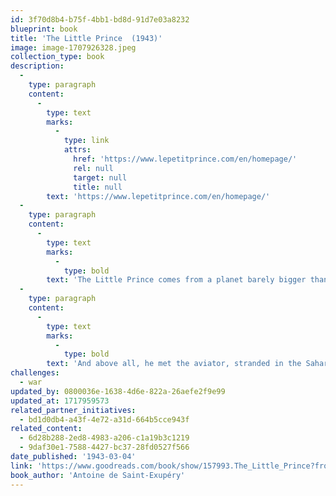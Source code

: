 ```yaml
---
id: 3f70d8b4-b75f-4bb1-bd8d-91d7e03a8232
blueprint: book
title: 'The Little Prince  (1943)'
image: image-1707926328.jpeg
collection_type: book
description:
  -
    type: paragraph
    content:
      -
        type: text
        marks:
          -
            type: link
            attrs:
              href: 'https://www.lepetitprince.com/en/homepage/'
              rel: null
              target: null
              title: null
        text: 'https://www.lepetitprince.com/en/homepage/'
  -
    type: paragraph
    content:
      -
        type: text
        marks:
          -
            type: bold
        text: 'The Little Prince comes from a planet barely bigger than he is, on which there are baobabs and a very precious flower, a rose, which is doing its coquette and for which he feels responsible. The Little Prince loves the sunset. One day, he saw it forty-four times! He also visited other planets and met some very important people, but they didn’t know how to answer his questions. On Earth, he tamed the fox, who became his friend.'
  -
    type: paragraph
    content:
      -
        type: text
        marks:
          -
            type: bold
        text: 'And above all, he met the aviator, stranded in the Sahara desert. Then he asked him, “Please… draw me a sheep!”'
challenges:
  - war
updated_by: 0800036e-1638-4d6e-822a-26aefe2f9e99
updated_at: 1717959573
related_partner_initiatives:
  - bd1d0db4-a43f-4e72-a31d-664b5cce943f
related_content:
  - 6d28b288-2ed8-4983-a206-c1a19b3c1219
  - 9daf30e1-7588-4427-bc37-28fd0527f566
date_published: '1943-03-04'
link: 'https://www.goodreads.com/book/show/157993.The_Little_Prince?from_search=true&from_srp=true&qid=EkFkzxlnxS&rank=1'
book_author: 'Antoine de Saint-Exupéry'
---
```

